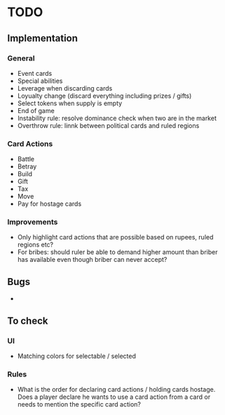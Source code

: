 # TODO

## Implementation

### General
- Event cards
- Special abilities
- Leverage when discarding cards
- Loyualty change (discard everything including prizes / gifts)
- Select tokens when supply is empty
- End of game
- Instability rule: resolve dominance check when two are in the market
- Overthrow rule: linnk between political cards and ruled regions

### Card Actions
- Battle
- Betray
- Build
- Gift
- Tax
- Move
- Pay for hostage cards

### Improvements
- Only highlight card actions that are possible based on rupees, ruled regions etc?
- For bribes: should ruler be able to demand higher amount than briber has available even though briber can never accept?

## Bugs
- 


## To check

### UI
- Matching colors for selectable / selected

### Rules
- What is the order for declaring card actions / holding cards hostage. Does a player declare he wants to use a card action from a card or needs to mention the specific card action?


